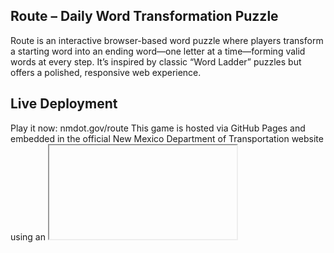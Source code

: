## Route – Daily Word Transformation Puzzle
Route is an interactive browser-based word puzzle where players transform a starting word into an ending word—one letter at a time—forming valid words at every step. It’s inspired by classic “Word Ladder” puzzles but offers a polished, responsive web experience.

## Live Deployment
Play it now: nmdot.gov/route
This game is hosted via GitHub Pages and embedded in the official New Mexico Department of Transportation website using an <iframe>. The standalone version can also be opened directly from the GitHub Pages URL.

## Project Structure
.
├── index.html             # Main HTML page and layout
├── index.css              # Styling, layout, animations, dark mode
├── game.js                # Full game logic, UI, input handling
└── game-website/
    ├── generateTrie.js        # Node.js script to build the dictionary trie
    └── assets/
        ├── old_list_of_words.txt
        ├── oldDictionary.json
        └── words_lines.txt    # List of words for dictionary
└── resources/
    ├── newDictionary.json   # Dictionary in trie format
    └── puzzle.json          # Daily puzzles keyed by date

## Gameplay Overview
Goal: Get from the start word to the end word.
Rule: Change exactly one letter per guess; all guesses must be valid words.

## Feedback:
🟩 Letter is correct and in the correct position
🟨 Letter is correct but in the wrong position
❌ Invalid guess or incorrect transformation shows an alert

## UI Features:
On-screen clickable keyboard
Input bar with animated feedback
"Hint" and "How to Play" modals
Dark mode toggle
Auto-loads a new puzzle each day

## 📄 License

This project is licensed under the [MIT License](LICENSE).

Acknowledgments:
The word list was sourced from ScrabGuys (Scrabble CSW24 4‑letter words).
The trie structure idea is adapted from John Resig’s blog post “Dictionary Lookups in JavaScript” .
I used Node.js to run generateTrie.js, converting the plain-text list into newDictionary.json via the trie method inspired by Resig.
